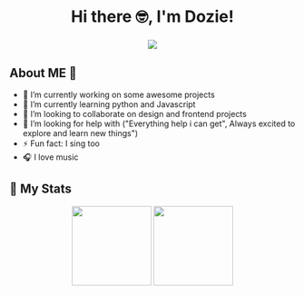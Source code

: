 <h1 align="center" > Hi there 🤓, I'm Dozie! </h1>
<h3 align="center"> <img src = "https://media.giphy.com/media/OhkMiKX0uMmLC/giphy.gif"> </h3> 


## About ME 🙈

- 🔭 I’m currently working on some awesome projects
- 🌱 I’m currently learning python and Javascript 
- 👯 I’m looking to collaborate on design and frontend projects
- 🤔 I’m looking for help with ("Everything help i can get", Always excited to explore and learn new things")
- ⚡ Fun fact: I sing too
- 🎧 I love music

## 🚀 My Stats
<div align="center">
<img height="140cm"src="https://github-readme-stats.vercel.app/api?username=doziee&show_icons=true&theme=midnight-blue&hide=prs">
<img height="140cm" src="https://github-readme-stats.vercel.app/api/top-langs/?username=doziee&layout=compact&theme=midnight-blue""(https://github.com/doziee/github-readme-stats)">
</div>

